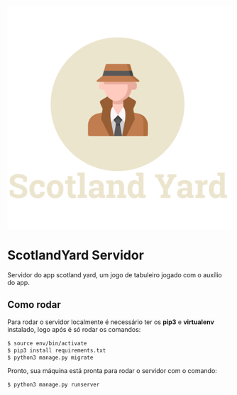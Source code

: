 ![](icon.png)
# ScotlandYard Servidor

Servidor do app scotland yard, um jogo de tabuleiro jogado com o auxílio do app. 

## Como rodar

Para rodar o servidor localmente é necessário ter os **pip3** e **virtualenv** instalado, logo após é só rodar os comandos:
```shell
$ source env/bin/activate
$ pip3 install requirements.txt
$ python3 manage.py migrate
```

Pronto, sua máquina está pronta para rodar o servidor com o comando:
```shell
$ python3 manage.py runserver
```
